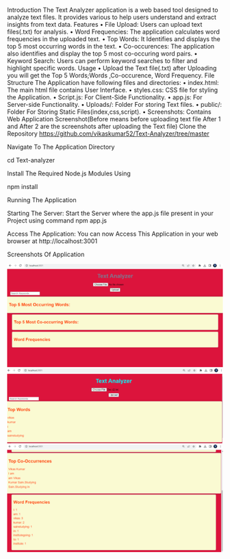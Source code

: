 Introduction
The Text Analyzer application is a web based tool designed to analyze text files. It provides various to help users understand and extract insights from text data.
Features
•	File Upload: Users can upload text files(.txt) for analysis.
•	Word Frequencies: The application calculates word frequencies in the uploaded text.
•	Top Words: It Identifies and displays the top 5 most occurring words in the text.
•	Co-occurences: The application also identifies and display the top 5 most co-occuring word pairs.
•	Keyword Search: Users can perform keyword searches to filter and highlight specific words. 
Usage
•	Upload the Text file(.txt) after Uploading you will get the Top 5 Words;Words ,Co-occurence, Word Frequency.
File Structure
The Application have following files and directories:
•	index.html: The main html file contains User Interface.
•	styles.css: CSS file for styling the Application.
•	Script.js: For Client-Side Functionality.
•	app.js: For Server-side Functionality.
•	Uploads/: Folder For storing Text files.
•	public/: Folder For Storing Static Files(index,css,script).
•	Screenshots: Contains Web Application Screenshot(Before means before uploading text file After 1 and After 2 are the screenshots after uploading the Text file) 
Clone the Repository
         https://github.com/vikaskumar52/Text-Analyzer/tree/master

Navigate To The Application Directory

cd Text-analyzer

Install The Required Node.js Modules Using

npm install

Running The Application

Starting The Server: Start the Server where the app.js file present in your Project using command 
npm app.js

Access The Application: You can now Access This Application in your web browser  at http://localhost:3001

Screenshots Of Application

![img1](screenshots/img1.png)
![img2](screenshots/img2.png)
![img3](screenshots/img3.png)
